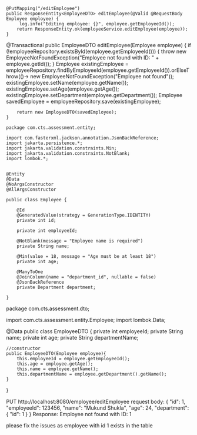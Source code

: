     @PutMapping("/editEmployee")
    public ResponseEntity<EmployeeDTO> editEmployee(@Valid @RequestBody Employee employee) {
         log.info("Editing employee: {}", employee.getEmployeeId());
        return ResponseEntity.ok(employeeService.editEmployee(employee));
    }

@Transactional
    public EmployeeDTO editEmployee(Employee employee) {
        if (!employeeRepository.existsById(employee.getEmployeeId())) {
            throw new EmployeeNotFoundException("Employee not found with ID: " + employee.getId());
        }
        Employee existingEmployee = employeeRepository.findByEmployeeId(employee.getEmployeeId()).orElseThrow(()-> new EmployeeNotFoundException("Employee not found"));
        existingEmployee.setName(employee.getName());
        existingEmployee.setAge(employee.getAge());
        existingEmployee.setDepartment(employee.getDepartment());
        Employee savedEmployee = employeeRepository.save(existingEmployee);

        return new EmployeeDTO(savedEmployee);
    }

    package com.cts.assessment.entity;
    
    import com.fasterxml.jackson.annotation.JsonBackReference;
    import jakarta.persistence.*;
    import jakarta.validation.constraints.Min;
    import jakarta.validation.constraints.NotBlank;
    import lombok.*;
    
    
    @Entity
    @Data
    @NoArgsConstructor
    @AllArgsConstructor
    
    public class Employee {
    
        @Id
        @GeneratedValue(strategy = GenerationType.IDENTITY)
        private int id;
    
        private int employeeId;
    
        @NotBlank(message = "Employee name is required")
        private String name;
    
        @Min(value = 18, message = "Age must be at least 18")
        private int age;
    
        @ManyToOne
        @JoinColumn(name = "department_id", nullable = false)
        @JsonBackReference
        private Department department;
    
    }

package com.cts.assessment.dto;

import com.cts.assessment.entity.Employee;
import lombok.Data;

@Data
public class EmployeeDTO {
    private int employeeId;
    private String name;
    private int age;
    private String departmentName;

    //constructor
    public EmployeeDTO(Employee employee){
        this.employeeId = employee.getEmployeeId();
        this.age = employee.getAge();
        this.name = employee.getName();
        this.departmentName = employee.getDepartment().getName();
    }
}

PUT http://localhost:8080/employee/editEmployee
request body: 
{
    "id": 1,
    "employeeId": 123456,
    "name": "Mukund Shukla",
    "age": 24,
    "department": {
        "id": 1
    }
}
Response: 
Employee not found with ID: 1

please fix the issues as employee with id 1 exists in the table

